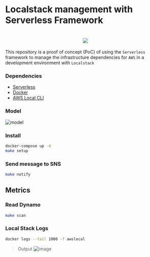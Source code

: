 # Localstack management with Serverless Framework

<h1 align="center">
    <img src="https://res.cloudinary.com/yugovtr/image/upload/v1620795932/1_CxoqbfJvD8PDBRcHVmirHQ-removebg-preview_qjjrk4.png" />
</h1>

This repository is a proof of concept (PoC) of using the `Serverless` framework to manage the infrastructure dependencies for `AWS` in a development environment with `Localstack`

### Dependencies
- [Serverless](https://www.serverless.com)
- [Docker](https://www.docker.com/get-started)
- [AWS Local CLI](https://github.com/localstack/awscli-local)

### Model
![model](https://res.cloudinary.com/yugovtr/image/upload/v1620795454/model_nuhc2i.jpg)

### Install
```bash
docker-compose up -d
make setup
```

### Send message to SNS
```bash
make notify
```

## Metrics
### Read Dynamo
```bash
make scan
```

### Local Stack Logs
```bash
docker logs --tail 1000 -f awslocal
```

> Output
![image](https://user-images.githubusercontent.com/76954948/117922710-432b1680-b2c9-11eb-87d1-8935fa0558c6.png)
